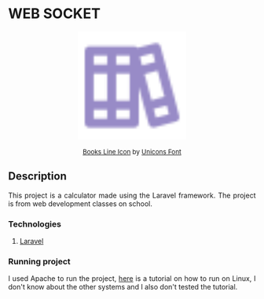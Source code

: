 # WEB SOCKET

<p align="center">
  <img width="220" src="./assets/books.svg">
</p>  

<p style="font-size: 13px" align="center">
  <a href="https://iconscout.com/icons/books" target="_blank">Books Line Icon</a> by <a href="https://iconscout.com/contributors/unicons" target="_blank">Unicons Font</a>
</p>

## Description

<p align="justify">
  This project is a calculator made using the Laravel framework. The project is from web development classes on school.
</p>

### Technologies

1. <a href="https://laravel.com/" >Laravel</a>

### Running project

<p align="justify">I used Apache to run the project, <a href="https://www.codecheef.org/article/how-to-deploy-laravel-project-with-apache-and-linux-server" >here</a> is a tutorial on how to run on Linux, I don't know about the other systems and I also don't tested the tutorial.</p>
